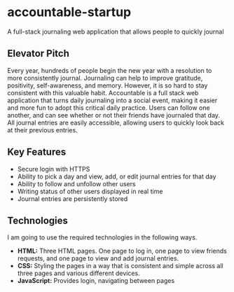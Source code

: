 # accountable-startup
A full-stack journaling web application that allows people to quickly journal
## Elevator Pitch
Every year, hundreds of people begin the new year with a resolution to more consistently journal. Journaling can help to improve gratitude, positivity, self-awareness, and memory. However, it is so hard to stay consistent with this valuable habit. Accountable is a full stack web application that turns daily journaling into a social event, making it easier and more fun to adopt this critical daily practice. Users can follow one another, and can see whether or not their friends have journaled that day. All journal entries are easily accessible, allowing users to quickly look back at their previous entries.
## Key Features
- Secure login with HTTPS
- Ability to pick a day and view, add, or edit journal entries for that day
- Ability to follow and unfollow other users
- Writing status of other users displayed in real time
- Journal entries are persistently stored
## Technologies
I am going to use the required technologies in the following ways.
- **HTML:** Three HTML pages. One page to log in, one page to view friends requests, and one page to view and add journal entries.
- **CSS:** Styling the pages in a way that is consistent and simple across all three pages and various different devices.
- **JavaScript:** Provides login, navigating between pages
